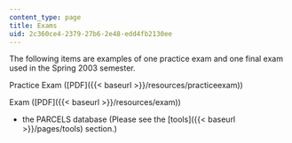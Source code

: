 ```yaml
---
content_type: page
title: Exams
uid: 2c360ce4-2379-27b6-2e48-edd4fb2130ee
---
```


The following items are examples of one practice exam and one final exam used in the Spring 2003 semester.

Practice Exam ([PDF]({{< baseurl >}}/resources/practiceexam))

Exam ([PDF]({{< baseurl >}}/resources/exam))

*   the PARCELS database (Please see the [tools]({{< baseurl >}}/pages/tools) section.)